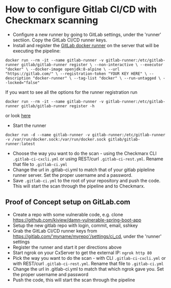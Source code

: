 # How to configure Gitlab CI/CD with Checkmarx scanning

* Configure a new runner by going to GitLab settings, under the 'runner' sectiion. Copy the GitLab CI/CD runner keys.
* Install and register the [GitLab docker runner](https://docs.gitlab.com/runner/install/docker.html) on the server that will be executing the pipeline:

`docker run --rm -it --name gitlab-runner -v gitlab-runner:/etc/gitlab-runner gitlab/gitlab-runner register \
  --non-interactive \
  --executor "docker" \
  --docker-image openjdk:8-alpine \
  --url "https://gitlab.com/" \
  --registration-token "YOUR KEY HERE" \
  --description "docker-runner" \
  --tag-list "docker" \
  --run-untagged \
  --locked="false"`

If you want to see all the options for the runner registration run

`docker run --rm -it --name gitlab-runner -v gitlab-runner:/etc/gitlab-runner gitlab/gitlab-runner register -h`

or look [here](http://docs.gitlab.com/runner/register/#docker)

* Start the runner

`docker run -d --name gitlab-runner -v gitlab-runner:/etc/gitlab-runner -v /var/run/docker.sock:/var/run/docker.sock gitlab/gitlab-runner:latest`

* Choose the way you want to do the scan - using the Checkmarx CLI `.gitlab-ci-cxcli.yml` or using REST/curl `.gitlab-ci-rest.yml`. Rename that file to `.gitlab-ci.yml`
* Change the url in .gitlab-ci.yml to match that of your gitlab pipleline runner server. Set the proper username and a password.
* Save `.gitlab-ci.yml` to the root of your repository and push the code. This will start the scan through the pipeline and to Checkmarx.

## Proof of Concept setup on GitLab.com
* Create a repo with some vulnerable code, e.g. clone https://github.com/kiview/damn-vulnerable-spring-boot-app
* Setup the new gitlab repo with login, commit, email, sshkey
* Grab the GitLab CI/CD runner keys from https://gitlab.com/'myname/myrepo'/settings/ci_cd, under the 'runner' settings
* Register the runner and start it per directions above
* Start ngrok on your CxServer to get the external IP: `ngrok http 80`
* Pick the way you want to do the scan - with CLI `.gitlab-ci-cxcli.yml` or with REST/curl `.gitlab-ci-rest.yml`. Rename that file to `.gitlab-ci.yml`
* Change the url in .gitlab-ci.yml to match that which ngrok gave you. Set the proper username and password
* Push the code, this will start the scan through the pipeline
